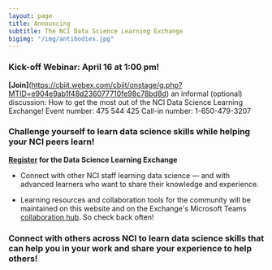 ```yaml
---
layout: page
title: Announcing 
subtitle: The NCI Data Science Learning Exchange
bigimg: "/img/antibodies.jpg"
---
```


   ### Kick-off Webinar: April 16 at 1:00 pm!
   **[Join]**(https://cbiit.webex.com/cbiit/onstage/g.php?MTID=e904e9ab1f48d236077710fe98c78bd8d) an informal (optional) discussion:            How to get the most out of the NCI Data Science Learning Exchange! Event number: 475 544 425       Call-in number: 1-650-479-3207


### Challenge yourself to learn data science skills while helping your NCI peers learn!

**[Register](http://bit.ly/NCI_datascience_peer2peer) for the Data Science Learning Exchange**

* Connect with other NCI staff learning data science — and with advanced learners who want to share their knowledge and experience.

* Learning resources and collaboration tools for the community will be maintained on this website and on the Exchange's Microsoft Teams [collaboration hub](https://teams.microsoft.com/l/team/19%3a82c18d91721048e7a69516e155ac554a%40thread.skype/conversations?groupId=ac0387a5-f532-4379-a234-73eca4399e11&tenantId=14b77578-9773-42d5-8507-251ca2dc2b06).  So check back often!

### Connect with others across NCI to learn data science skills that can help you in your work and share your experience to help others!
